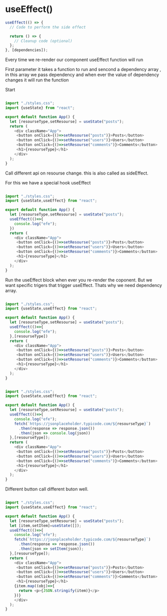 # useEffect()


```javascript
useEffect(() => {
  // Code to perform the side effect

  return () => {
    // Cleanup code (optional)
  };
}, [dependencies]);

```

Every time we re-render our component useEffect function will run

First parameter it takes a function to run and sencond a dependency array , in this array we pass dependency and when ever the value of dependency changes it will run the function


Start


```javascript

import "./styles.css";
import {useState} from "react";

export default function App() {
  let [resourseType,setResourse] = useState("posts");
  return (
    <div className="App">
     <button onClick={()=>setResourse("posts")}>Posts</button>
     <button onClick={()=>setResourse("users")}>Users</button>
     <button onClick={()=>setResourse("comments")}>Comments</button>
     <h1>{resourseType}</h1>
    </div>
  );
}

```
Call different api on resourse change. this is also called as sideEffect.

For this we have a special hook useEffect 


```javascript

import "./styles.css";
import {useState,useEffect} from "react";

export default function App() {
  let [resourseType,setResourse] = useState("posts");
  useEffect(()=>{
    console.log("efe");
  })
  return (
    <div className="App">
     <button onClick={()=>setResourse("posts")}>Posts</button>
     <button onClick={()=>setResourse("users")}>Users</button>
     <button onClick={()=>setResourse("comments")}>Comments</button>
     <h1>{resourseType}</h1>
    </div>
  );
}

```

Run the useEffect block when ever you re-render the coponent.
But we want specific trigers that trigger useEffect. 
Thats why we need dependency array.

```javascript

import "./styles.css";
import {useState,useEffect} from "react";

export default function App() {
  let [resourseType,setResourse] = useState("posts");
  useEffect(()=>{
    console.log("efe");
  },[resourseType])
  return (
    <div className="App">
     <button onClick={()=>setResourse("posts")}>Posts</button>
     <button onClick={()=>setResourse("users")}>Users</button>
     <button onClick={()=>setResourse("comments")}>Comments</button>
     <h1>{resourseType}</h1>
    </div>
  );
}

```



```javascript

import "./styles.css";
import {useState,useEffect} from "react";

export default function App() {
  let [resourseType,setResourse] = useState("posts");
  useEffect(()=>{
    console.log("efe");
    fetch(`https://jsonplaceholder.typicode.com/${resourseType}`)
      .then(response => response.json())
      .then(json => console.log(json))
  },[resourseType]);
  return (
    <div className="App">
     <button onClick={()=>setResourse("posts")}>Posts</button>
     <button onClick={()=>setResourse("users")}>Users</button>
     <button onClick={()=>setResourse("comments")}>Comments</button>
     <h1>{resourseType}</h1>
    </div>
  );
}

```

Different button call different buton well. 


```javascript

import "./styles.css";
import {useState,useEffect} from "react";

export default function App() {
  let [resourseType,setResourse] = useState("posts");
  let [item,setItem]=useState([]);
  useEffect(()=>{
    console.log("efe");
    fetch(`https://jsonplaceholder.typicode.com/${resourseType}`)
      .then(response => response.json())
      .then(json => setItem(json));
  },[resourseType]);
  return (
    <div className="App">
     <button onClick={()=>setResourse("posts")}>Posts</button>
     <button onClick={()=>setResourse("users")}>Users</button>
     <button onClick={()=>setResourse("comments")}>Comments</button>
     <h1>{resourseType}</h1>
    {item.map((obj)=>{
      return <p>{JSON.stringify(item)}</p>
    })}
    </div>
  );
}
```
















































































